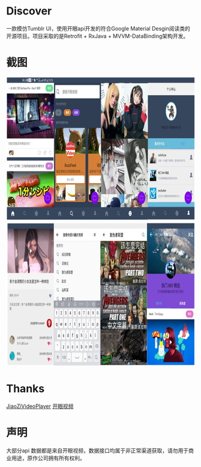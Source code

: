 # Discover
一款模仿Tumblr UI，使用开眼api开发的符合Google Material Desgin阅读类的开源项目。项目采取的是Retrofit + RxJava + MVVM-DataBinding架构开发。

# 截图
<img src="screenshot/Discover1.png" width="760" height="384">
<img src="screenshot/Discover2.png" width="760" height="384">

# Thanks
[JiaoZiVideoPlayer](https://github.com/lipangit/JiaoZiVideoPlayer)
[开眼视频](http://www.kaiyanapp.com/)
# 声明
大部分api 数据都是来自开眼视频，数据接口均属于非正常渠道获取，请勿用于商业用途，原作公司拥有所有权利。
